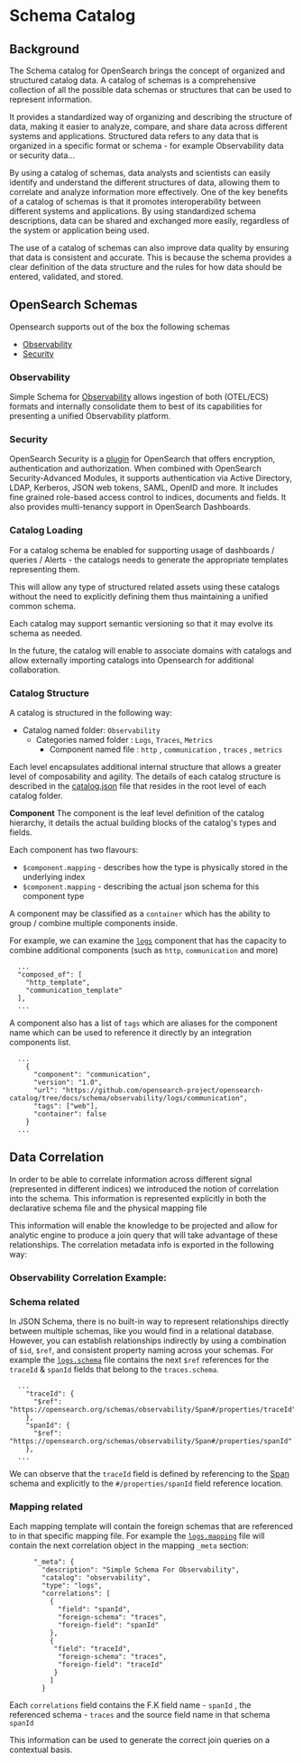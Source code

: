 # Schema Catalog

## Background
The Schema catalog for OpenSearch brings the concept of organized and structured catalog data.
A catalog of schemas is a comprehensive collection of all the possible data schemas or structures that can be used to represent information.

It provides a standardized way of organizing and describing the structure of data, making it easier to analyze, compare, and share data across different systems and applications.
Structured data refers to any data that is organized in a specific format or schema - for example Observability data or security data...

By using a catalog of schemas, data analysts and scientists can easily identify and understand the different structures of data, allowing them to correlate and analyze information more effectively.
One of the key benefits of a catalog of schemas is that it promotes interoperability between different systems and applications.
By using standardized schema descriptions, data can be shared and exchanged more easily, regardless of the system or application being used.

The use of a catalog of schemas can also improve data quality by ensuring that data is consistent and accurate. This is because the schema provides a clear definition of the data structure and the rules for how data should be entered, validated, and stored.

## OpenSearch Schemas
Opensearch supports out of the box the following schemas
 - [Observability](observability/README.md) 
 - [Security]() 

### Observability
Simple Schema for [Observability](https://github.com/opensearch-project/observability) allows ingestion of both (OTEL/ECS) formats and internally consolidate them to best of its capabilities for presenting a unified Observability platform.

### Security
OpenSearch Security is a [plugin](https://github.com/opensearch-project/security) for OpenSearch that offers encryption, authentication and authorization. When combined with OpenSearch Security-Advanced Modules, it supports authentication via Active Directory, LDAP, Kerberos, JSON web tokens, SAML, OpenID and more. It includes fine grained role-based access control to indices, documents and fields. It also provides multi-tenancy support in OpenSearch Dashboards.

### Catalog Loading
For a catalog schema be enabled for supporting usage of dashboards / queries / Alerts - the catalogs needs to generate the appropriate templates representing them.

This will allow any type of structured related assets using these catalogs without the need to explicitly defining them thus maintaining a unified common schema.

Each catalog may support semantic versioning so that it may evolve its schema as needed. 

In the future, the catalog will enable to associate domains with catalogs and allow externally importing catalogs into Opensearch for additional collaboration. 

### Catalog Structure
A catalog is structured in the following way:

 - Catalog named folder: `Observability`
   - Categories named folder : `Logs`, `Traces`, `Metrics` 
     - Component named file : `http` , `communication` , `traces` , `metrics` 

Each level encapsulates additional internal structure that allows a greater level of composability and agility.
The details of each catalog structure is described in the [catalog.json](../../schema/observability/catalog.json) file that resides in the root level of each catalog folder.

**Component** 
The component is the leaf level definition of the catalog hierarchy, it details the actual building blocks of the catalog's types and fields.

Each component has two flavours:

 - `$component.mapping` - describes how the type is physically stored in the underlying index
 - `$component.mapping` - describing the actual json schema for this component type

A component may be classified as a `container` which has the ability to group / combine multiple components inside. 

For example, we can examine the [`logs`](../../schema/observability/logs/logs.mapping) component that has the capacity to combine additional components (such as `http`, `communication` and more)
```json5
  ...
  "composed_of": [
    "http_template",
    "communication_template"
  ],
  ...
```
A component also has a list of `tags` which are aliases for the component name which can be used to reference it directly by an integration components list.

```json5
  ...
    {
      "component": "communication",
      "version": "1.0",
      "url": "https://github.com/opensearch-project/opensearch-catalog/tree/docs/schema/observability/logs/communication",
      "tags": ["web"],
      "container": false
    }
  ...
```

## Data Correlation

In order to be able to correlate information across different signal (represented in different indices) we introduced the notion of correlation into the schema.
This information is represented explicitly in both the declarative schema file and the physical mapping file 

This information will enable the knowledge to be projected and allow for analytic engine to produce a join query that will take advantage of these relationships.
The correlation metadata info is exported in the following way:

### Observability Correlation Example:

### Schema related
In JSON Schema, there is no built-in way to represent relationships directly between multiple schemas, like you would find in a relational database. However, you can establish relationships indirectly by using a combination of `$id`, `$ref`, and consistent property naming across your schemas.
For example the [`logs.schema`](../../schema/observability/logs/logs.schema) file contains the next `$ref` references for the `traceId` & `spanId` fields that belong to the `traces.schema`.

```json5
  ...
    "traceId": {
      "$ref": "https://opensearch.org/schemas/observability/Span#/properties/traceId"
    },
    "spanId": {
      "$ref": "https://opensearch.org/schemas/observability/Span#/properties/spanId"
    },
  ...
```

We can observe that the `traceId` field is defined by referencing to the [Span](../../schema/observability/traces/tracegroups.schema) schema and explicitly to the `#/properties/spanId` field reference location.

### Mapping related
Each mapping template will contain the foreign schemas that are referenced to in that specific mapping file. For example the [`logs.mapping`](../../schema/observability/logs/logs.schema) file will contain the next correlation object in the mapping `_meta` section:

```json5
      "_meta": {
        "description": "Simple Schema For Observability",
        "catalog": "observability",
        "type": "logs",
        "correlations": [
          {
            "field": "spanId",
            "foreign-schema": "traces",
            "foreign-field": "spanId"
          },
          {
           "field": "traceId",
            "foreign-schema": "traces",
            "foreign-field": "traceId"
           }
          ]
        }

```

Each `correlations` field contains the F.K field name - `spanId` , the referenced schema - `traces` and the source field name in that schema `spanId`

This information can be used to generate the correct join queries on a contextual basis. 
